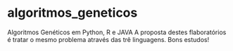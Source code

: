 # algoritmos_geneticos
Algoritmos Genéticos em Python, R e JAVA
A proposta destes flaboratórios é tratar o mesmo problema através das trê linguagens.
Bons estudos!
